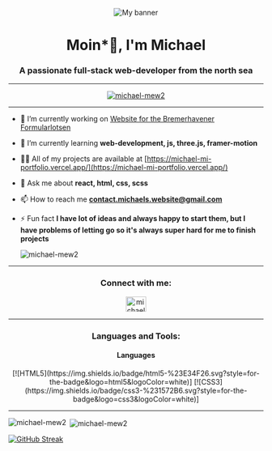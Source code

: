 <p align="center">
  <img align="center" src="https://media.licdn.com/dms/image/v2/D4E16AQGZY0cKPQwCeQ/profile-displaybackgroundimage-shrink_350_1400/profile-displaybackgroundimage-shrink_350_1400/0/1728565044163?e=1747267200&v=beta&t=iEt15GtYuiPGr4qcrrp-lZj1pFPnPeUeALVY_NpZdL0" alt="My banner" />
</p>

<h1 align="center">Moin*👋, I'm Michael</h1>
<h3 align="center">A passionate full-stack web-developer from the north sea</h3>

<hr />

<p align="center"> <a href="https://github.com/ryo-ma/github-profile-trophy"><img src="https://github-profile-trophy.vercel.app/?username=michael-mew2&theme=nord" alt="michael-mew2" /></a> </p>

<hr />

- 🔭 I’m currently working on [Website for the Bremerhavener Formularlotsen](https://github.com/Michael-Mew2/Formularlotsen)

- 🌱 I’m currently learning **web-development, js, three.js, framer-motion**

- 👨‍💻 All of my projects are available at [https://michael-mi-portfolio.vercel.app/](https://michael-mi-portfolio.vercel.app/)

- 💬 Ask me about **react, html, css, scss**

- 📫 How to reach me **contact.michaels.website@gmail.com**

- ⚡ Fun fact **I have lot of ideas and always happy to start them, but I have problems of letting go so it's always super hard for me to finish projects**

  <p align="left"> <img src="https://komarev.com/ghpvc/?username=michael-mew2&label=Profile%20views&color=0e75b6&style=flat" alt="michael-mew2" /> </p>

<hr />
<h3 align="center">Connect with me:</h3>

<p align="center">
<a href="https://linkedin.com/in/michael-marques-das-neves" target="blank"><img align="center" src="https://raw.githubusercontent.com/rahuldkjain/github-profile-readme-generator/master/src/images/icons/Social/linked-in-alt.svg" alt="michael-marques-das-neve" height="30" width="40" /></a>
</p>

<hr />

<h3 align="center">Languages and Tools:</h3>
<div align="center"> 
<h4 align="center">Languages</h4>
    [![HTML5](https://img.shields.io/badge/html5-%23E34F26.svg?style=for-the-badge&logo=html5&logoColor=white)] [![CSS3](https://img.shields.io/badge/css3-%231572B6.svg?style=for-the-badge&logo=css3&logoColor=white)] 
</div>

<hr />

<p><img align="left" src="https://github-readme-stats.vercel.app/api/top-langs?username=michael-mew2&show_icons=true&locale=en&layout=compact" alt="michael-mew2" /></p>

<p>&nbsp;<img align="center" src="https://github-readme-stats.vercel.app/api?username=michael-mew2&show_icons=true&locale=en" alt="michael-mew2" /></p>

[![GitHub Streak](https://github-readme-streak-stats.herokuapp.com?user=Michael-Mew2&theme=radical&hide_border=true&date_format=j%20M%5B%20Y%5D&exclude_days=Sun%2CSat&fire=EB820B)](https://git.io/streak-stats)


